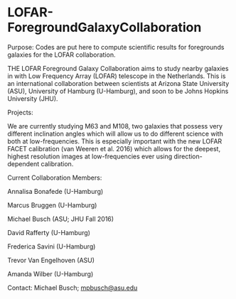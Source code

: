 # LOFAR-ForegroundGalaxyCollaboration

Purpose: Codes are put here to compute scientific results for foregrounds galaxies for the LOFAR collaboration.

THE LOFAR Foreground Galaxy Collaboration aims to study nearby galaxies in with Low Frequency Array (LOFAR) telescope in the Netherlands. This is an international collaboration between scientists at Arizona State University (ASU), University of Hamburg (U-Hamburg), and soon to be Johns Hopkins University (JHU).

Projects:

We are currently studying M63 and M108, two galaxies that possess very different inclination angles which will allow us to do different science with both at low-frequencies. This is especially important with the new LOFAR FACET calibration (van Weeren et al. 2016) which allows for the deepest, highest resolution images at low-frequencies ever using direction-dependent calibration.


Current Collaboration Members: 

Annalisa Bonafede (U-Hamburg) 

Marcus Bruggen (U-Hamburg) 

Michael Busch (ASU; JHU Fall 2016) 

David Rafferty (U-Hamburg) 

Frederica Savini (U-Hamburg) 

Trevor Van Engelhoven (ASU) 

Amanda Wilber (U-Hamburg) 


Contact: 
Michael Busch; mpbusch@asu.edu
